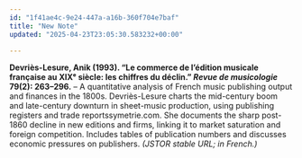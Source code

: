```yaml
---
id: "1f41ae4c-9e24-447a-a16b-360f704e7baf"
title: "New Note"
updated: "2025-04-23T23:05:30.583232+00:00"

---
```

<p><strong>Devriès-Lesure, Anik (1993). “Le commerce de l’édition musicale française au XIXᵉ siècle: les chiffres du déclin.” <em>Revue de musicologie</em> 79(2): 263–296.</strong> – A quantitative analysis of French music publishing output and finances in the 1800s. Devriès-Lesure charts the mid-century boom and late-century downturn in sheet-music production, using publishing registers and trade reports​symetrie.com. She documents the sharp post-1860 decline in new editions and firms, linking it to market saturation and foreign competition. Includes tables of publication numbers and discusses economic pressures on publishers. <em>(JSTOR stable URL; in French.)</em></p>